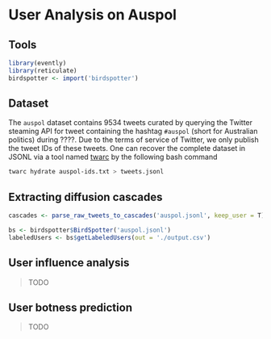 User Analysis on Auspol
================

## Tools

``` r
library(evently)
library(reticulate)
birdspotter <- import('birdspotter')
```

## Dataset

The `auspol` dataset contains 9534 tweets curated by querying the
Twitter steaming API for tweet containing the hashtag `#auspol` (short
for Australian politics) during ????. Due to the terms of service of
Twitter, we only publish the tweet IDs of these tweets. One can recover
the complete dataset in JSONL via a tool named
[twarc](https://github.com/DocNow/twarc) by the following bash command

``` bash
twarc hydrate auspol-ids.txt > tweets.jsonl
```

## Extracting diffusion cascades

``` r
cascades <- parse_raw_tweets_to_cascades('auspol.jsonl', keep_user = T)
```

``` r
bs <- birdspotter$BirdSpotter('auspol.jsonl')
labeledUsers <- bs$getLabeledUsers(out = './output.csv')
```

## User influence analysis

> TODO

## User botness prediction

> TODO
